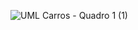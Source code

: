 ![UML Carros - Quadro 1 (1)](https://github.com/user-attachments/assets/6dca3bb9-8f6c-4d22-9dce-050bc44e51a2)
